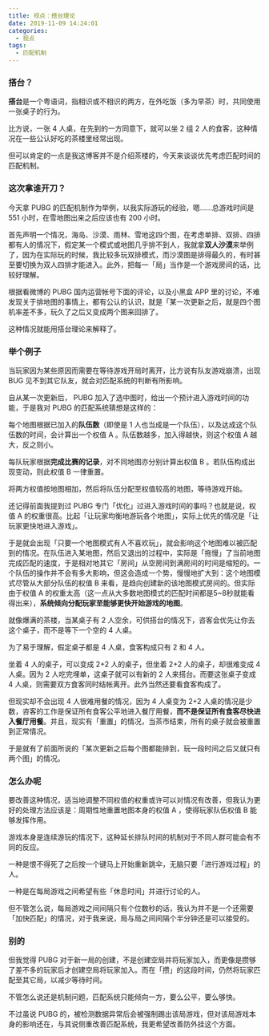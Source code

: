 ```yaml
---
title: 视点：搭台理论
date: 2019-11-09 14:24:01
categories: 
  - 视点
tags:
  - 匹配机制
---
```


### 搭台？

**搭台**是一个粤语词，指相识或不相识的两方，在外吃饭（多为早茶）时，共同使用一张桌子的行为。

<!-- more -->

比方说，一张 4 人桌，在先到的一方同意下，就可以坐 2 组 2 人的食客，这种情况在一些公认好吃的茶楼里经常出现。

但可以肯定的一点是我这博客并不是介绍茶楼的，今天来谈谈优先考虑匹配时间的匹配机制。

### 这次拿谁开刀？

今天拿 PUBG 的匹配机制作为举例，以我实际游玩的经验，嗯……总游戏时间是 551 小时，在雪地图出来之后应该也有 200 小时。

首先声明一个情况，海岛、沙漠、雨林、雪地这四个图，在考虑单排、双排、四排都有人的情况下，假定某一个模式或地图几乎排不到人，我就拿**双人沙漠**来举例了，因为在实际玩的时候，我比较多玩双排模式，而沙漠图是排得最久的，有时甚至要切换为双人四排才能进入。此外，把每一「局」当作是一个游戏房间的话，比较好理解。

根据看微博的 PUBG 国内运营帐号下面的评论，以及小黑盒 APP 里的讨论，不难发现关于排地图的事情上，都有公认的认识，就是「某一次更新之后，就是四个图机率差不多，玩久了之后又变成两个图来回排了。

这种情况就能用搭台理论来解释了。

### 举个例子

当玩家因为某些原因而需要在等待游戏开局时离开，比方说有队友游戏崩溃，出现 BUG 见不到其它队友，就会对匹配系统的判断有所影响。

自从某一次更新后， PUBG 加入了选中图时，给出一个预计进入游戏时间的功能，于是我对 PUBG 的匹配系统猜想是这样的：

每个地图根据已加入的**队伍数**（即使是 1 人也当成是一个队伍），以及达成这个队伍数的时间，会计算出一个权值 A 。队伍数越多，加入得越快，则这个权值 A 越大，反之则小。

每队玩家根据**完成比赛的记录**，对不同地图亦分别计算出权值 B 。若队伍构成出现变动，则此权值 B 一律重置。

将两方权值按地图相加，然后将队伍分配至权值较高的地图，等待游戏开始。

还记得前面我提到过 PUBG 专门「优化」过进入游戏时间的事吗？也就是说，权值 A 的权重很高。比起「让玩家均衡地游玩各个地图」，实际上优先的情况是「让玩家更快地进入游戏」。

于是就会出现「只要一个地图模式有人不喜欢玩」，就会影响这个地图难以被匹配到的情况。在队伍进入某地图，然后又退出的过程中，实际是「拖慢」了当前地图完成匹配的速度，于是相对地其它「房间」从空房间到满房间的时间是缩短的。一个队伍的操作并不会有多大影响，但这会造成一个势，慢慢地扩大到：这个地图模式尽管从大部分队伍的权值 B 来看，是趋向创建新的该地图模式房间的。但实际由于权值 A 的权重太高（这一点从大多数地图模式的匹配时间都是5~8秒就能看得出来），**系统倾向分配玩家至能够更快开始游戏的地图**。

就像爆满的茶楼，当某桌子有 2 人空余，可供搭台的情况下，咨客会优先让你去这个桌子，而不是等下一个空的 4 人桌。

为了易于理解，假定桌子都是 4 人桌，食客构成只有 2 和 4 人。

坐着 4 人的桌子，可以变成 2+2 人的桌子，但坐着 2+2 人的桌子，却很难变成 4 人桌。因为 2 人吃完埋单，这桌子就可以有新的 2 人来搭台。而要这张桌子变成 4 人桌，则需要双方食客同时结帐离开。此外当然还要看食客构成了。

但现实却不会出现 4 人很难用餐的情况，因为 4 人桌变为 2+2 人桌的情况是少数，咨客的工作是保证所有食客公平地进入餐厅用餐，**而不是保证所有食客尽快进入餐厅用餐**。并且，现实有「重置」的情况，当茶市结束，所有的桌子就会被重置到正常情况。

于是就有了前面所说的「某次更新之后每个图都能排到，玩一段时间之后又就只有两个图」的情况。

### 怎么办呢

要改善这种情况，适当地调整不同权值的权重或许可以对情况有改善，但我认为更好的处理方法应该是：周期性地重置地图本身的权值 A ，使得玩家队伍权值 B 能够发挥作用。

游戏本身是连续游玩的情况下，这种延长排队时间的机制对于不同人群可能会有不同的反应。

一种是恨不得死了之后按一个键马上开始重新跳伞，无脑只要「进行游戏过程」的人。

一种是在每局游戏之间希望有些「休息时间」并进行讨论的人。

但不管怎么说，每局游戏之间间隔只有个位数秒的话，我认为并不是一个还需要「加快匹配」的情况，对于我来说，局与局之间间隔个半分钟还是可以接受的。

### 别的

但我觉得 PUBG 对于新一局的创建，不是创建空局并将玩家加入，而更像是攒够了差不多的玩家后才创建空局将玩家加入。而在「攒」的这段时间，仍然将玩家匹配至其它局，以减少等待时间。

不管怎么说还是机制问题，匹配系统只能倾向一方，要么公平，要么够快。

不过虽说 PUBG 的，被检测数据异常后会被强制踢出该局游戏，但对该局游戏本身的影响还在，与其说侧重改善匹配系统，我更希望改善防外挂这个方面。